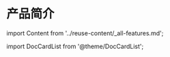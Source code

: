 # 产品简介

import Content from '../reuse-content/_all-features.md';

<Content />

import DocCardList from '@theme/DocCardList';

<DocCardList />
